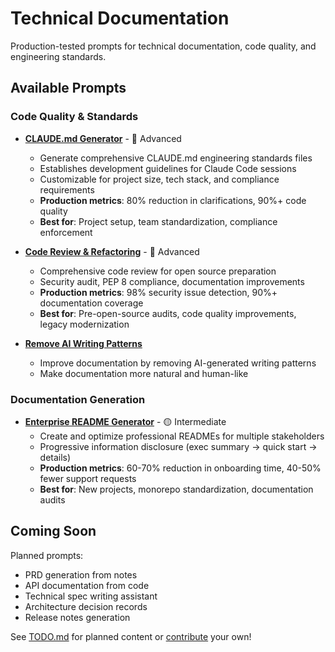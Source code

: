 # Technical Documentation

Production-tested prompts for technical documentation, code quality, and engineering standards.

## Available Prompts

### Code Quality & Standards

- **[CLAUDE.md Generator](./claude-md-generator.md)** - 🔴 Advanced
  - Generate comprehensive CLAUDE.md engineering standards files
  - Establishes development guidelines for Claude Code sessions
  - Customizable for project size, tech stack, and compliance requirements
  - **Production metrics**: 80% reduction in clarifications, 90%+ code quality
  - **Best for**: Project setup, team standardization, compliance enforcement

- **[Code Review & Refactoring](./code-review-refactoring.md)** - 🔴 Advanced
  - Comprehensive code review for open source preparation
  - Security audit, PEP 8 compliance, documentation improvements
  - **Production metrics**: 98% security issue detection, 90%+ documentation coverage
  - **Best for**: Pre-open-source audits, code quality improvements, legacy modernization

- **[Remove AI Writing Patterns](./remove-ai-writing-patterns.md)**
  - Improve documentation by removing AI-generated writing patterns
  - Make documentation more natural and human-like

### Documentation Generation

- **[Enterprise README Generator](./enterprise-readme-generator.md)** - 🟡 Intermediate
  - Create and optimize professional READMEs for multiple stakeholders
  - Progressive information disclosure (exec summary → quick start → details)
  - **Production metrics**: 60-70% reduction in onboarding time, 40-50% fewer support requests
  - **Best for**: New projects, monorepo standardization, documentation audits

## Coming Soon

Planned prompts:
- PRD generation from notes
- API documentation from code
- Technical spec writing assistant
- Architecture decision records
- Release notes generation

See [TODO.md](../../TODO.md) for planned content or [contribute](../../CONTRIBUTING.md) your own!
